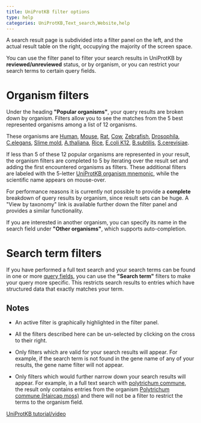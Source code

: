 ```yaml
---
title: UniProtKB filter options
type: help
categories: UniProtKB,Text_search,Website,help
---
```


A search result page is subdivided into a filter panel on the left, and the actual result table on the right, occupying the majority of the screen space.

You can use the filter panel to filter your search results in UniProtKB by **reviewed/unreviewed** status, or by organism, or you can restrict your search terms to certain query fields.

# Organism filters

Under the heading **"Popular organisms"**, your query results are broken down by organism. Filters allow you to see the matches from the 5 best represented organisms among a list of 12 organisms.

These organisms are [Human](https://www.uniprot.org/taxonomy/9606), [Mouse](https://www.uniprot.org/taxonomy/10090), [Rat](https://www.uniprot.org/taxonomy/10116), [Cow](https://www.uniprot.org/taxonomy/9913), [Zebrafish](https://www.uniprot.org/taxonomy/7955), [Drosophila](https://www.uniprot.org/taxonomy/7227), [C.elegans](https://www.uniprot.org/taxonomy/6239), [Slime mold](https://www.uniprot.org/taxonomy/44689), [A.thaliana](https://www.uniprot.org/taxonomy/3702), [Rice](https://www.uniprot.org/taxonomy/39947), [E.coli K12](https://www.uniprot.org/taxonomy/83333), [B.subtilis](https://www.uniprot.org/taxonomy/224308), [S.cerevisiae](https://www.uniprot.org/taxonomy/559292).

If less than 5 of these 12 popular organisms are represented in your result, the organism filters are completed to 5 by iterating over the result set and adding the first encountered organisms as filters. These additional filters are labeled with the 5-letter [UniProtKB organism mnemonic](https://www.uniprot.org/help/taxonomy), while the scientific name appears on mouse-over.

For performance reasons it is currently not possible to provide a **complete** breakdown of query results by organism, since result sets can be huge. A "View by taxonomy" link is available further down the filter panel and provides a similar functionality.

If you are interested in another organism, you can specify its name in the search field under **"Other organisms"**, which supports auto-completion.

# Search term filters

If you have performed a full text search and your search terms can be found in one or more [query fields](https://www.uniprot.org/help/query-fields), you can use the **"Search term"** filters to make your query more specific. This restricts search results to entries which have structured data that exactly matches your term.

## Notes

-   An active filter is graphically highlighted in the filter panel.

-   All the filters described here can be un-selected by clicking on the cross to their right.

-   Only filters which are valid for your search results will appear. For example, if the search term is not found in the gene name of any of your results, the gene name filter will not appear.

-   Only filters which would further narrow down your search results will appear. For example, in a full text search with [polytrichum commune](https://www.uniprot.org/uniprotkb/?query=polytrichum%20commune), the result only contains entries from the organism [Polytrichum commune (Haircap moss)](https://www.uniprot.org/taxonomy/3213) and there will not be a filter to restrict the terms to the organism field.

[UniProtKB tutorial/video](https://www.youtube.com/watch?v=BHu88Sv--mc)
